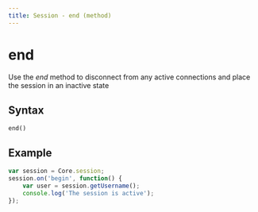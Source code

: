 ```yaml
---
title: Session - end (method)
---
```


# end

Use the *end* method to disconnect from any active connections and place the session in an inactive state

## Syntax
`end()`

## Example

```` js
var session = Core.session;
session.on('begin', function() {
    var user = session.getUsername();
    console.log('The session is active');
});
````
